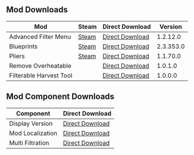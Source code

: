 ## Mod Downloads

| Mod | Steam | Direct Download | Version |
|-|-|-|-|
| Advanced Filter Menu | [Steam](https://steamcommunity.com/sharedfiles/filedetails/?id=2050314503) | [Direct Download](https://1drv.ms/u/s!Aqo_oG6cB2nyhDdOvnhERermTwE_) | 1.2.12.0 |
| Blueprints | [Steam](https://steamcommunity.com/sharedfiles/filedetails/?id=1814341183) | [Direct Download](https://1drv.ms/u/s!Aqo_oG6cB2nygnRzNMvi-ks3D0zg?e=pN82TM) | 2.3.353.0 |
| Pliers | [Steam](https://steamcommunity.com/sharedfiles/filedetails/?id=1848884654) | [Direct Download](https://1drv.ms/u/s!Aqo_oG6cB2nygnVpmGxWyT_D8xmV?e=Qz60nb) | 1.1.70.0 |
| Remove Overheatable | | [Direct Download](https://1drv.ms/u/s!Aqo_oG6cB2nygnf4ltVCsTyw5Esx?e=daZRZo) | 1.0.1.0 |
| Filterable Harvest Tool | | [Direct Download](https://1drv.ms/u/s!Aqo_oG6cB2nygnYv5aPQCsE8ah9b?e=cf3tJx) | 1.0.0.0 |

## Mod Component Downloads

| Component | Direct Download |
|-|-|
| Display Version | [Direct Download](https://1drv.ms/u/s!Aqo_oG6cB2nygnN4fwDlsJJ-qC39?e=ziFSOs) |
| Mod Localization | [Direct Download](https://1drv.ms/u/s!Aqo_oG6cB2nygnJCDk9t1vKeofSU?e=vejosX) |
| Multi Filtration | [Direct Download](https://1drv.ms/u/s!Aqo_oG6cB2nyhD89hIojpMf3MEX4) |